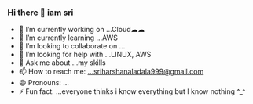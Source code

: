 ### Hi there 👋 iam sri

<!--
**sriharshanaladala/sriharshanaladala** is a ✨ _special_ ✨ repository because its `README.md` (this file) appears on your GitHub profile.

Here are some ideas to get you started:
-->
- 🔭 I’m currently working on ...Cloud☁☁
- 🌱 I’m currently learning ...AWS
- 👯 I’m looking to collaborate on ...
- 🤔 I’m looking for help with ...LINUX, AWS
- 💬 Ask me about ...my skills
- 📫 How to reach me: ...sriharshanaladala999@gmail.com
- 😄 Pronouns: ...
- ⚡ Fun fact: ...everyone thinks i know everything but I know nothing  ^_^

